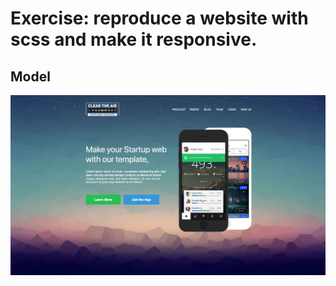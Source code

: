 # Exercise: reproduce a website with scss and make it responsive.
## Model
![](./img/homepage.png)





